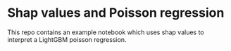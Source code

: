 # Shap values and Poisson regression

This repo contains an example notebook which uses shap values to interpret a LightGBM poisson regression.

